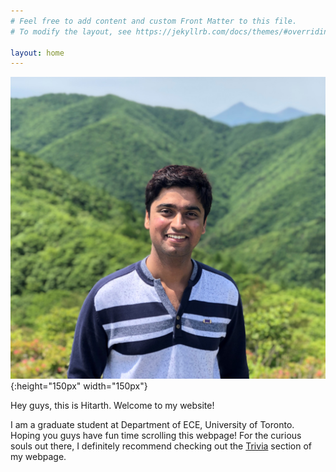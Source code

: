 ```yaml
---
# Feel free to add content and custom Front Matter to this file.
# To modify the layout, see https://jekyllrb.com/docs/themes/#overriding-theme-defaults

layout: home
---
```

![dp](hitarth.jpg){:height="150px" width="150px"}

Hey guys, this is Hitarth. Welcome to my website!

I am a graduate student at Department of ECE, University of Toronto. 
Hoping you guys have fun time scrolling this webpage! For the curious souls out there, I definitely recommend checking out the [Trivia](https://hitarth64.github.io/trivia/) section of my webpage.
